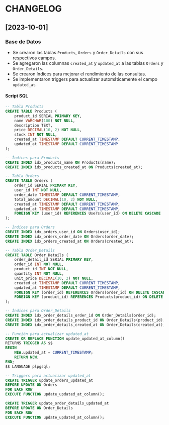 # CHANGELOG

## [2023-10-01]
### Base de Datos
- Se crearon las tablas `Products`, `Orders` y `Order_Details` con sus respectivos campos.
- Se agregaron las columnas `created_at` y `updated_at` a las tablas `Orders` y `Order_Details`.
- Se crearon índices para mejorar el rendimiento de las consultas.
- Se implementaron triggers para actualizar automáticamente el campo `updated_at`.

#### Script SQL

```sql
-- Tabla Products
CREATE TABLE Products (
    product_id SERIAL PRIMARY KEY,
    name VARCHAR(100) NOT NULL,
    description TEXT,
    price DECIMAL(10, 2) NOT NULL,
    stock INT NOT NULL,
    created_at TIMESTAMP DEFAULT CURRENT_TIMESTAMP,
    updated_at TIMESTAMP DEFAULT CURRENT_TIMESTAMP
);

-- Índices para Products
CREATE INDEX idx_products_name ON Products(name);
CREATE INDEX idx_products_created_at ON Products(created_at);

-- Tabla Orders
CREATE TABLE Orders (
    order_id SERIAL PRIMARY KEY,
    user_id INT NOT NULL,
    order_date TIMESTAMP DEFAULT CURRENT_TIMESTAMP,
    total_amount DECIMAL(10, 2) NOT NULL,
    created_at TIMESTAMP DEFAULT CURRENT_TIMESTAMP,
    updated_at TIMESTAMP DEFAULT CURRENT_TIMESTAMP,
    FOREIGN KEY (user_id) REFERENCES Users(user_id) ON DELETE CASCADE
);

-- Índices para Orders
CREATE INDEX idx_orders_user_id ON Orders(user_id);
CREATE INDEX idx_orders_order_date ON Orders(order_date);
CREATE INDEX idx_orders_created_at ON Orders(created_at);

-- Tabla Order_Details
CREATE TABLE Order_Details (
    order_detail_id SERIAL PRIMARY KEY,
    order_id INT NOT NULL,
    product_id INT NOT NULL,
    quantity INT NOT NULL,
    unit_price DECIMAL(10, 2) NOT NULL,
    created_at TIMESTAMP DEFAULT CURRENT_TIMESTAMP,
    updated_at TIMESTAMP DEFAULT CURRENT_TIMESTAMP,
    FOREIGN KEY (order_id) REFERENCES Orders(order_id) ON DELETE CASCADE,
    FOREIGN KEY (product_id) REFERENCES Products(product_id) ON DELETE CASCADE
);

-- Índices para Order_Details
CREATE INDEX idx_order_details_order_id ON Order_Details(order_id);
CREATE INDEX idx_order_details_product_id ON Order_Details(product_id);
CREATE INDEX idx_order_details_created_at ON Order_Details(created_at);

-- Función para actualizar updated_at
CREATE OR REPLACE FUNCTION update_updated_at_column()
RETURNS TRIGGER AS $$
BEGIN
    NEW.updated_at = CURRENT_TIMESTAMP;
    RETURN NEW;
END;
$$ LANGUAGE plpgsql;

-- Triggers para actualizar updated_at
CREATE TRIGGER update_orders_updated_at
BEFORE UPDATE ON Orders
FOR EACH ROW
EXECUTE FUNCTION update_updated_at_column();

CREATE TRIGGER update_order_details_updated_at
BEFORE UPDATE ON Order_Details
FOR EACH ROW
EXECUTE FUNCTION update_updated_at_column();